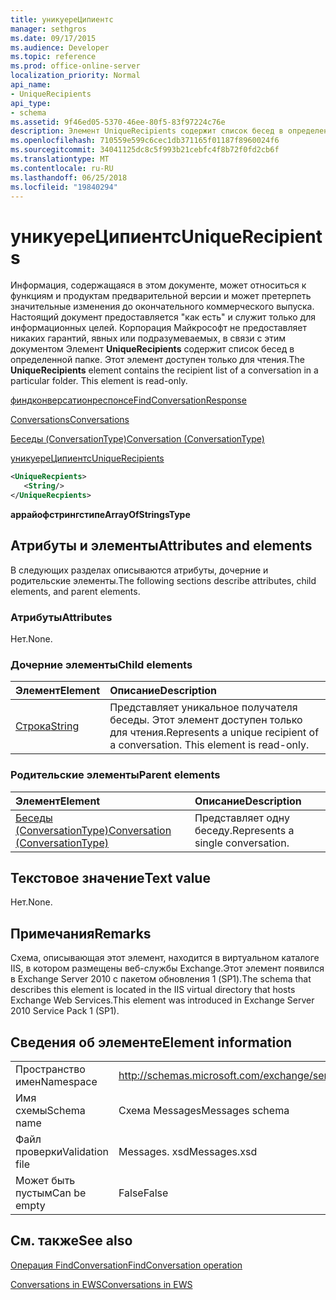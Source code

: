 ```yaml
---
title: уникуереЦипиентс
manager: sethgros
ms.date: 09/17/2015
ms.audience: Developer
ms.topic: reference
ms.prod: office-online-server
localization_priority: Normal
api_name:
- UniqueRecipients
api_type:
- schema
ms.assetid: 9f46ed05-5370-46ee-80f5-83f97224c76e
description: Элемент UniqueRecipients содержит список бесед в определенной папке. Этот элемент доступен только для чтения.
ms.openlocfilehash: 710559e599c6cec1db371165f01187f8960024f6
ms.sourcegitcommit: 34041125dc8c5f993b21cebfc4f8b72f0fd2cb6f
ms.translationtype: MT
ms.contentlocale: ru-RU
ms.lasthandoff: 06/25/2018
ms.locfileid: "19840294"
---
```

# <a name="uniquerecipients"></a><span data-ttu-id="c7f7f-104">уникуереЦипиентс</span><span class="sxs-lookup"><span data-stu-id="c7f7f-104">UniqueRecipients</span></span>

<span data-ttu-id="c7f7f-p102">Информация, содержащаяся в этом документе, может относиться к функциям и продуктам предварительной версии и может претерпеть значительные изменения до окончательного коммерческого выпуска. Настоящий документ предоставляется "как есть" и служит только для информационных целей. Корпорация Майкрософт не предоставляет никаких гарантий, явных или подразумеваемых, в связи с этим документом Элемент **UniqueRecipients** содержит список бесед в определенной папке. Этот элемент доступен только для чтения.</span><span class="sxs-lookup"><span data-stu-id="c7f7f-p102">The **UniqueRecipients** element contains the recipient list of a conversation in a particular folder. This element is read-only.</span></span> 
  
[<span data-ttu-id="c7f7f-107">финдконверсатионреспонсе</span><span class="sxs-lookup"><span data-stu-id="c7f7f-107">FindConversationResponse</span></span>](findconversationresponse.md)
  
[<span data-ttu-id="c7f7f-108">Conversations</span><span class="sxs-lookup"><span data-stu-id="c7f7f-108">Conversations</span></span>](conversations-ex15websvcsotherref.md)
  
[<span data-ttu-id="c7f7f-109">Беседы (ConversationType)</span><span class="sxs-lookup"><span data-stu-id="c7f7f-109">Conversation (ConversationType)</span></span>](conversation-conversationtype.md)
  
[<span data-ttu-id="c7f7f-110">уникуереЦипиентс</span><span class="sxs-lookup"><span data-stu-id="c7f7f-110">UniqueRecipients</span></span>](uniquerecipients.md)
  
```XML
<UniqueRecpients>
   <String/>
</UniqueRecpients>
```

 <span data-ttu-id="c7f7f-111">**аррайофстрингстипе**</span><span class="sxs-lookup"><span data-stu-id="c7f7f-111">**ArrayOfStringsType**</span></span>
## <a name="attributes-and-elements"></a><span data-ttu-id="c7f7f-112">Атрибуты и элементы</span><span class="sxs-lookup"><span data-stu-id="c7f7f-112">Attributes and elements</span></span>

<span data-ttu-id="c7f7f-113">В следующих разделах описываются атрибуты, дочерние и родительские элементы.</span><span class="sxs-lookup"><span data-stu-id="c7f7f-113">The following sections describe attributes, child elements, and parent elements.</span></span>
  
### <a name="attributes"></a><span data-ttu-id="c7f7f-114">Атрибуты</span><span class="sxs-lookup"><span data-stu-id="c7f7f-114">Attributes</span></span>

<span data-ttu-id="c7f7f-115">Нет.</span><span class="sxs-lookup"><span data-stu-id="c7f7f-115">None.</span></span>
  
### <a name="child-elements"></a><span data-ttu-id="c7f7f-116">Дочерние элементы</span><span class="sxs-lookup"><span data-stu-id="c7f7f-116">Child elements</span></span>

|<span data-ttu-id="c7f7f-117">**Элемент**</span><span class="sxs-lookup"><span data-stu-id="c7f7f-117">**Element**</span></span>|<span data-ttu-id="c7f7f-118">**Описание**</span><span class="sxs-lookup"><span data-stu-id="c7f7f-118">**Description**</span></span>|
|:-----|:-----|
|[<span data-ttu-id="c7f7f-119">Строка</span><span class="sxs-lookup"><span data-stu-id="c7f7f-119">String</span></span>](string.md) <br/> |<span data-ttu-id="c7f7f-p103">Представляет уникальное получателя беседы. Этот элемент доступен только для чтения.</span><span class="sxs-lookup"><span data-stu-id="c7f7f-p103">Represents a unique recipient of a conversation. This element is read-only.</span></span>  <br/> |
   
### <a name="parent-elements"></a><span data-ttu-id="c7f7f-122">Родительские элементы</span><span class="sxs-lookup"><span data-stu-id="c7f7f-122">Parent elements</span></span>

|<span data-ttu-id="c7f7f-123">**Элемент**</span><span class="sxs-lookup"><span data-stu-id="c7f7f-123">**Element**</span></span>|<span data-ttu-id="c7f7f-124">**Описание**</span><span class="sxs-lookup"><span data-stu-id="c7f7f-124">**Description**</span></span>|
|:-----|:-----|
|[<span data-ttu-id="c7f7f-125">Беседы (ConversationType)</span><span class="sxs-lookup"><span data-stu-id="c7f7f-125">Conversation (ConversationType)</span></span>](conversation-conversationtype.md) <br/> |<span data-ttu-id="c7f7f-126">Представляет одну беседу.</span><span class="sxs-lookup"><span data-stu-id="c7f7f-126">Represents a single conversation.</span></span>  <br/> |
   
## <a name="text-value"></a><span data-ttu-id="c7f7f-127">Текстовое значение</span><span class="sxs-lookup"><span data-stu-id="c7f7f-127">Text value</span></span>

<span data-ttu-id="c7f7f-128">Нет.</span><span class="sxs-lookup"><span data-stu-id="c7f7f-128">None.</span></span>
  
## <a name="remarks"></a><span data-ttu-id="c7f7f-129">Примечания</span><span class="sxs-lookup"><span data-stu-id="c7f7f-129">Remarks</span></span>

<span data-ttu-id="c7f7f-130">Схема, описывающая этот элемент, находится в виртуальном каталоге IIS, в котором размещены веб-службы Exchange.Этот элемент появился в Exchange Server 2010 с пакетом обновления 1 (SP1).</span><span class="sxs-lookup"><span data-stu-id="c7f7f-130">The schema that describes this element is located in the IIS virtual directory that hosts Exchange Web Services.This element was introduced in Exchange Server 2010 Service Pack 1 (SP1).</span></span>
  
## <a name="element-information"></a><span data-ttu-id="c7f7f-131">Сведения об элементе</span><span class="sxs-lookup"><span data-stu-id="c7f7f-131">Element information</span></span>

|||
|:-----|:-----|
|<span data-ttu-id="c7f7f-132">Пространство имен</span><span class="sxs-lookup"><span data-stu-id="c7f7f-132">Namespace</span></span>  <br/> |http://schemas.microsoft.com/exchange/services/2006/messages  <br/> |
|<span data-ttu-id="c7f7f-133">Имя схемы</span><span class="sxs-lookup"><span data-stu-id="c7f7f-133">Schema name</span></span>  <br/> |<span data-ttu-id="c7f7f-134">Схема Messages</span><span class="sxs-lookup"><span data-stu-id="c7f7f-134">Messages schema</span></span>  <br/> |
|<span data-ttu-id="c7f7f-135">Файл проверки</span><span class="sxs-lookup"><span data-stu-id="c7f7f-135">Validation file</span></span>  <br/> |<span data-ttu-id="c7f7f-136">Messages. xsd</span><span class="sxs-lookup"><span data-stu-id="c7f7f-136">Messages.xsd</span></span>  <br/> |
|<span data-ttu-id="c7f7f-137">Может быть пустым</span><span class="sxs-lookup"><span data-stu-id="c7f7f-137">Can be empty</span></span>  <br/> |<span data-ttu-id="c7f7f-138">False</span><span class="sxs-lookup"><span data-stu-id="c7f7f-138">False</span></span>  <br/> |
   
## <a name="see-also"></a><span data-ttu-id="c7f7f-139">См. также</span><span class="sxs-lookup"><span data-stu-id="c7f7f-139">See also</span></span>



[<span data-ttu-id="c7f7f-140">Операция FindConversation</span><span class="sxs-lookup"><span data-stu-id="c7f7f-140">FindConversation operation</span></span>](findconversation-operation.md)


[<span data-ttu-id="c7f7f-141">Conversations in EWS</span><span class="sxs-lookup"><span data-stu-id="c7f7f-141">Conversations in EWS</span></span>](http://msdn.microsoft.com/library/91e64629-db6c-4c94-9dcb-d386232e8467%28Office.15%29.aspx)

